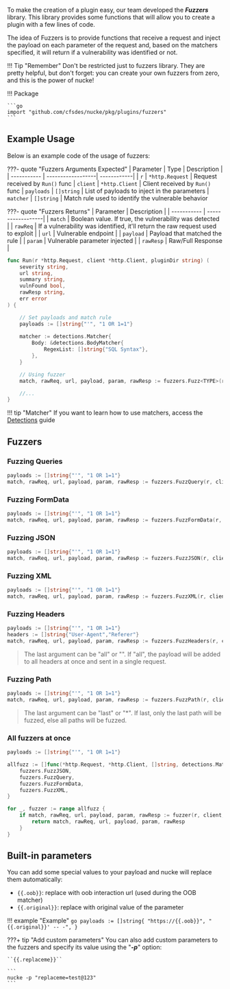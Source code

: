 To make the creation of a plugin easy, our team developed the ***Fuzzers*** library. This library provides some functions that will allow you to create a plugin with a few lines of code.

The idea of Fuzzers is to provide functions that receive a request and inject the payload on each parameter of the request and, based on the matchers specified, it will return if a vulnerability was identified or not.

!!! Tip "Remember"
    Don't be restricted just to fuzzers library. They are pretty helpful, but don't forget: you can create your own fuzzers from zero, and this is the power of nucke!

!!! Package

    ```go
    import "github.com/cfsdes/nucke/pkg/plugins/fuzzers"
    ```

## Example Usage

Below is an example code of the usage of fuzzers:

???- quote "Fuzzers Arguments Expected"
    | Parameter     | Type              | Description |
    | -----------   | ------------------| ------------|
    | `r`           | `*http.Request`    | Request received by `Run()` func
    | `client`      | `*http.Client`     | Client received by `Run()` func
    | `payloads`    | `[]string`          | List of payloads to inject in the parameters
    | `matcher`     | `[]string`          | Match rule used to identify the vulnerable behavior

???- quote "Fuzzers Returns"
    | Parameter     | Description       | 
    | -----------   | ------------------| 
    | `match`       | Boolean value. If true, the vulnerability was detected    | 
    | `rawReq`      | If a vulnerability was identified, it'll return the raw request used to exploit     | 
    | `url`         | Vulnerable endpoint          |
    | `payload`     | Payload that matched the rule          |
    | `param`       | Vulnerable parameter injected          |
    | `rawResp`     | Raw/Full Response        |
    

```go
func Run(r *http.Request, client *http.Client, pluginDir string) (
    severity string, 
    url string, 
    summary string, 
    vulnFound bool,
    rawResp string, 
    err error
) {

    // Set payloads and match rule
    payloads := []string{"'", "1 OR 1=1"}
    
    matcher := detections.Matcher{
        Body: &detections.BodyMatcher{
            RegexList: []string{"SQL Syntax"},
        },
    }

    // Using fuzzer
    match, rawReq, url, payload, param, rawResp := fuzzers.Fuzz<TYPE>(r, client, payloads, matcher)

    //...
}


```


!!! tip "Matcher"
    If you want to learn how to use matchers, access the [Detections](/plugins/detections) guide

## Fuzzers

### Fuzzing Queries

```go
payloads := []string{"'", "1 OR 1=1"}
match, rawReq, url, payload, param, rawResp := fuzzers.FuzzQuery(r, client, payloads, matcher)
```

### Fuzzing FormData

```go
payloads := []string{"'", "1 OR 1=1"}
match, rawReq, url, payload, param, rawResp := fuzzers.FuzzFormData(r, client, payloads, matcher)
```

### Fuzzing JSON

```go
payloads := []string{"'", "1 OR 1=1"}
match, rawReq, url, payload, param, rawResp := fuzzers.FuzzJSON(r, client, payloads, matcher)
```

### Fuzzing XML

```go
payloads := []string{"'", "1 OR 1=1"}
match, rawReq, url, payload, param, rawResp := fuzzers.FuzzXML(r, client, payloads, matcher)
```

### Fuzzing Headers

```go
payloads := []string{"'", "1 OR 1=1"}
headers := []string{"User-Agent","Referer"}
match, rawReq, url, payload, param, rawResp := fuzzers.FuzzHeaders(r, client, payloads, headers, matcher, "all")
```
> The last argument can be "all" or "". If "all", the payload will be added to all headers at once and sent in a single request.

### Fuzzing Path

```go
payloads := []string{"'", "1 OR 1=1"}
match, rawReq, url, payload, param, rawResp := fuzzers.FuzzPath(r, client, payloads, headers, matcher, "last")
```
> The last argument can be "last" or "*". If last, only the last path will be fuzzed, else all paths will be fuzzed.


### All fuzzers at once

```go
payloads := []string{"'", "1 OR 1=1"}

allfuzz := []func(*http.Request, *http.Client, []string, detections.Matcher) (bool, string, string, string, string, string){
    fuzzers.FuzzJSON,
    fuzzers.FuzzQuery,
    fuzzers.FuzzFormData,
    fuzzers.FuzzXML,
}

for _, fuzzer := range allfuzz {
    if match, rawReq, url, payload, param, rawResp := fuzzer(r, client, payloads, matcher); match {
        return match, rawReq, url, payload, param, rawResp
    }
}
```

## Built-in parameters

You can add some special values to your payload and nucke will replace them automatically:

- `{{.oob}}`: replace with oob interaction url (used during the OOB matcher)
- `{{.original}}`: replace with original value of the parameter

!!! example "Example"
    ```go
    payloads := []string{
        "https://{{.oob}}",
        "{{.original}}' -- -",
    }
    ```

???+ tip "Add custom parameters"
    You can also add custom parameters to the fuzzers and specify its value using the "***-p***" option:

    ``{{.replaceme}}``

    ```
    nucke -p "replaceme=test@123"
    ```